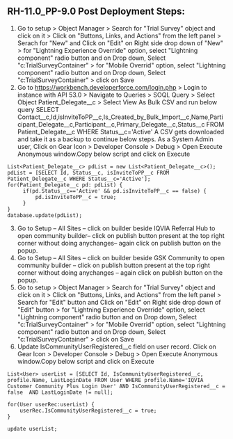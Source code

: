 ## RH-11.0_PP-9.0 Post Deployment Steps:

1. Go to setup > Object Manager > Search for "Trial Survey" object and click on it > Click on "Buttons, Links, and Actions" from the left panel > Serach for "New" and Click on "Edit" on Right side drop down of "New" > for "Lightning Experience Override" option, select "Lightning component" radio button and on Drop down, Select "c:TrialSurveyContainer" > for "Mobile Overrid" option, select "Lightning component" radio button and on Drop down, Select "c:TrialSurveyContainer"  > click on Save
2. Go to https://workbench.developerforce.com/login.php > Login to instance with API 53.0 > Navigate to Queries > SOQL Query > Select Object Patient_Delegate__c > Select View As Bulk CSV and run below query
SELECT Contact__c,Id,isInviteToPP__c,Is_Created_by_Bulk_Import__c,Name,Participant_Delegate__c,Participant__c,Primary_Delegate__c,Status__c FROM Patient_Delegate__c WHERE Status__c='Active'
A CSV gets downloaded and take it as a backup to continue below steps.
As a System Admin user, Click on Gear Icon > Developer Console > Debug > Open Execute Anonymous window.Copy below script and click on Execute
```
List<Patient_Delegate__c> pdList = new List<Patient_Delegate__c>();
pdList = [SELECT Id, Status__c, isInviteToPP__c FROM Patient_Delegate__c WHERE Status__c='Active']; 
for(Patient_Delegate__c pd: pdList) {
     if(pd.Status__c=='Active' && pd.isInviteToPP__c == false) {
         pd.isInviteToPP__c = true;
     }
}
database.update(pdList);
```
3. Go to Setup – All Sites – click on builder beside IQVIA Referral Hub  to open community builder– click on publish button present at the top right corner without doing anychanges– again click on publish button on the popup. 
4. Go to Setup – All Sites – click on builder beside GSK Community to open community builder  – click on publish button present at the top right corner without doing anychanges – again click on publish button on the popup. 
5. Go to setup > Object Manager > Search for "Trial Survey" object and click on it > Click on "Buttons, Links, and Actions" from the left panel > Search for "Edit" button and Click on "Edit" on Right side drop down of "Edit" button > for "Lightning Experience Override" option, select "Lightning component" radio button and on Drop down, Select "c:TrialSurveyContainer" > for "Mobile Overrid" option, select "Lightning component" radio button and on Drop down, Select "c:TrialSurveyContainer"  > click on Save
6. Update IsCommunityUserRegistered__c field on user record.
Click on Gear Icon > Developer Console > Debug > Open Execute Anonymous window.Copy below script and click on Execute
```
List<User> userList = [SELECT Id, IsCommunityUserRegistered__c, profile.Name, LastLoginDate FROM User WHERE profile.Name='IQVIA Customer Community Plus Login User' AND IsCommunityUserRegistered__c = false  AND LastLoginDate != null];

for(User userRec:userList) {
    userRec.IsCommunityUserRegistered__c = true;    
}

update userList;
```


